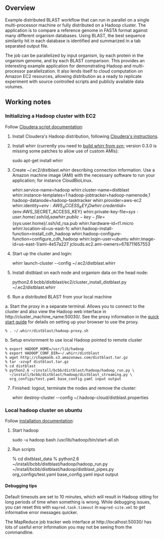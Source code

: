## Overview

Example distributed BLAST workflow that can run in parallel on a single
multi-processor machine or fully distributed on a Hadoop cluster. The
application is to compare a reference genome in FASTA format against many
different organism databases. Using BLAST, the best sequence similarity
hit in each database is identified and summarized in a tab separated output
file.

The job can be parallelized by input organism, by each protein in the organism
genome, and by each BLAST comparison. This provides an interesting example
application for demonstrating Hadoop and multi-processor parallelization. It
also lends itself to cloud computation on Amazon EC2 resources, allowing
distribution as a ready to replicate experiment with source controlled
scripts and publicly available data volumes.

## Working notes

### Initializing a Hadoop cluster with EC2

Follow [Cloudera script documentation][1]:

1. Install Cloudera's Hadoop distribution, following [Cloudera's instructions][3].

2. Install whirr (currently you need to [build whirr from svn][1a];
   version 0.3.0 is missing some patches to allow use of custom AMIs):

    sudo apt-get install whirr

3. Create ~/.ec2/distblast.whirr describing connection information.
   Use a Amazon machine image (AMI) with the necessary software to
   run your application; for instance CloudBioLinux.

    whirr.service-name=hadoop
    whirr.cluster-name=distblast
    whirr.instance-templates=1 hadoop-jobtracker+hadoop-namenode,1 hadoop-datanode+hadoop-tasktracker
    whirr.provider=aws-ec2
    whirr.identity=${env:AWS_ACCESS_KEY_ID}
    whirr.credential=${env:AWS_SECRET_ACCESS_KEY}
    whirr.private-key-file=${sys:user.home}/.ssh/id_rsa
    whirr.public-key-file=${sys:user.home}/.ssh/id_rsa.pub
    whirr.hardware-id=t1.micro
    whirr.location-id=us-east-1c
    whirr.hadoop-install-function=install_cdh_hadoop
    whirr.hadoop-configure-function=configure_cdh_hadoop
    whirr.login-user=ubuntu
    whirr.image-id=us-east-1/ami-4e57a227
    jclouds.ec2.ami-owners=678711657553

4. Start up the cluster and login:

    whirr launch-cluster --config ~/.ec2/distblast.whirr

5. Install distblast on each node and organism data on the head node:

    python2.6 bcbb/distblast/ec2/cluster_install_distblast.py ~/.ec2/distblast.whirr

6. Run a distributed BLAST from your local machine

 a. Start the proxy in a separate terminal. Allows you to connect to
 the cluster and also view the Hadoop web interface in
 http://cluster_machine_name:50030/. See the proxy information in the
 [quick start guide][4] for details on setting up your browser to use
 the proxy.

    % . ~/.whirr/distblast/hadoop-proxy.sh

 b. Setup enviornment to use local Hadoop pointed to remote cluster

    % export HADOOP_HOME=/usr/lib/hadoop
    % export HADOOP_CONF_DIR=~/.whirr/distblast
    % wget http://chapmanb.s3.amazonaws.com/distblast.tar.gz
    % tar -xzvpf distblast.tar.gz
    % cd distblast
    % python2.6 ~/install/bcbb/distblast/hadoop/hadoop_run.py \
      ~/install/bcbb/distblast/hadoop/distblast_streaming.py \
      org_configs/test.yaml base_config.yaml input output

7. Finished: logout, terminate the nodes and remove the cluster:

    whirr destroy-cluster --config ~/.hadoop-cloud/distblast.properties

[1]: https://wiki.cloudera.com/display/DOC/Whirr+Installation
[1a]: https://cwiki.apache.org/confluence/display/WHIRR/How+To+Contribute
[3]: https://wiki.cloudera.com/display/DOC/Hadoop+Installation+(CDH3)
[4]: http://incubator.apache.org/whirr/quick-start-guide.html

### Local hadoop cluster on ubuntu

Follow [installation documentation][2]:

1. Start hadoop

    sudo -u hadoop bash
    /usr/lib/hadoop/bin/start-all.sh

2. Run scripts

    % cd distblast_data
    % python2.6 ~/install/bcbb/distblast/hadoop/hadoop_run.py \
      ~/install/bcbb/distblast/hadoop/distblast_pipes.py \
      org_configs/test.yaml base_config.yaml input output

#### Debugging tips

Default timeouts are set to 10 minutes, which will result in Hadoop
sitting for long periods of time when something is wrong. While
debugging issues, you can reset this with `mapred.task.timeout` in
`mapred-site.xml` to get informative error messages quicker.

The MapReduce job tracker web interface at http://localhost:50030/ has
lots of useful error information you may not be seeing from the
commandline.

[2]: http://www.michael-noll.com/wiki/Running_Hadoop_On_Ubuntu_Linux_(Single-Node_Cluster)
